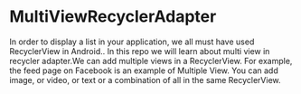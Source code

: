 # MultiViewRecyclerAdapter


In order to display a list in your application, we all must have used RecyclerView in Android.. 
In this repo we will learn about multi view in recycler adapter.We can add multiple views in a RecyclerView. 
For example, the feed page on Facebook is an example of Multiple View. 
You can add image, or video, or text or a combination of all in the same RecyclerView.
